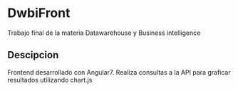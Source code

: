 # DwbiFront

Trabajo final de la materia Datawarehouse y Business intelligence

## Descipcion

Frontend desarrollado con Angular7.
Realiza consultas a la API para graficar resultados utilizando chart.js
